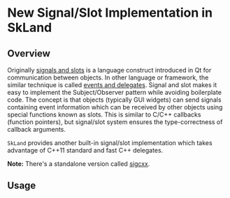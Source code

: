 New Signal/Slot Implementation in SkLand
========================================

## Overview

Originally [signals and slots](http://doc.qt.io/qt-5/signalsandslots.html) is a
language construct introduced in Qt for communication between objects. In other
language or framework, the similar technique is
called
[events and delegates](https://technet.microsoft.com/en-us/library/aa903294). Signal
and slot makes it easy to implement the Subject/Observer pattern while avoiding
boilerplate code. The concept is that objects (typically GUI widgets) can send
signals containing event information which can be received by other objects
using special functions known as slots. This is similar to C/C++ callbacks
(function pointers), but signal/slot system ensures the type-correctness of
callback arguments.

`SkLand` provides another built-in signal/slot implementation which takes
advantage of C++11 standard and fast C++ delegates.

**Note:** There's a standalone version
called [sigcxx](https://github.com/zhanggyb/sigcxx).

## Usage
